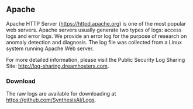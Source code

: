 ## Apache
Apache HTTP Server (https://httpd.apache.org) is one of the most popular web servers. Apache servers usually generate two types of logs: access logs and error logs. We provide an error log for the purpose of research on anomaly detection and diagnosis. The log file was collected from a Linux system running Apache Web server.

For more detailed information, please visit the Public Security Log Sharing Site: http://log-sharing.dreamhosters.com.

### Download
The raw logs are available for downloading at https://github.com/SynthesisAl/Logs.
